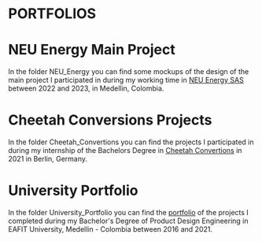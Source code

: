 # PORTFOLIOS

  # NEU Energy Main Project
  In the folder NEU_Energy you can find some mockups of the design of the main project I participated in during my working time in [NEU Energy SAS](https://www.neu.com.co) between 2022 and 2023, in Medellin, Colombia.

  # Cheetah Conversions Projects
  In the folder Cheetah_Convertions you can find the projects I participated in during my internship of the Bachelors Degree in [Cheetah Convertions](https://cheetahconversions.com) in 2021 in Berlin, Germany.

  # University Portfolio
  In the folder University_Portfolio you can find the [portfolio](https://github.com/nicozapatacruz/portfolios/blob/5d5dfd5064b7740c1ba9883c81ff446382ebec0c/University_Portfolio/Portfolio.pdf) of the projects I completed during my Bachelor's Degree of Product Design Engineering in EAFIT University, Medellin - Colombia between 2016 and 2021.



